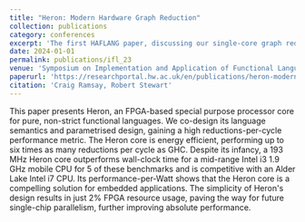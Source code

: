 ```yaml
---
title: "Heron: Modern Hardware Graph Reduction"
collection: publications
category: conferences
excerpt: 'The first HAFLANG paper, discussing our single-core graph reduction processor.'
date: 2024-01-01
permalink: publications/ifl_23
venue: 'Symposium on Implementation and Application of Functional Languages'
paperurl: 'https://researchportal.hw.ac.uk/en/publications/heron-modern-hardware-graph-reduction'
citation: 'Craig Ramsay, Robert Stewart'
---
```


This paper presents Heron, an FPGA-based special purpose processor core for pure, non-strict functional languages. We co-design its language semantics and parametrised design, gaining a high reductions-per-cycle performance metric. The Heron core is energy efficient, performing up to six times as many reductions per cycle as GHC. Despite its infancy, a 193 MHz Heron core outperforms wall-clock time for a mid-range Intel i3 1.9 GHz mobile CPU for 5 of these benchmarks and is competitive with an Alder Lake Intel i7 CPU. Its performance-per-Watt shows that the Heron core is a compelling solution for embedded applications. The simplicity of Heron's design results in just 2% FPGA resource usage, paving the way for future single-chip parallelism, further improving absolute performance.
